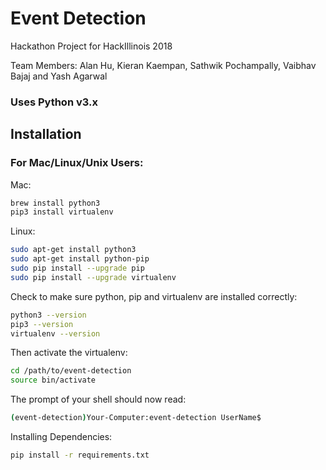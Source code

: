 Event Detection
===============
Hackathon Project for HackIllinois 2018

Team Members: Alan Hu, Kieran Kaempan, Sathwik Pochampally, Vaibhav Bajaj and Yash Agarwal

### Uses Python v3.x

## Installation

### For Mac/Linux/Unix Users:

Mac:

```bash
brew install python3
pip3 install virtualenv
```

Linux:
```bash
sudo apt-get install python3
sudo apt-get install python-pip
sudo pip install --upgrade pip
sudo pip install --upgrade virtualenv
```

Check to make sure python, pip and virtualenv are installed correctly:
```bash
python3 --version
pip3 --version
virtualenv --version
```

Then activate the virtualenv:
```bash
cd /path/to/event-detection
source bin/activate
```

The prompt of your shell should now read:
```bash
(event-detection)Your-Computer:event-detection UserName$
```

Installing Dependencies:
```bash
pip install -r requirements.txt
```
